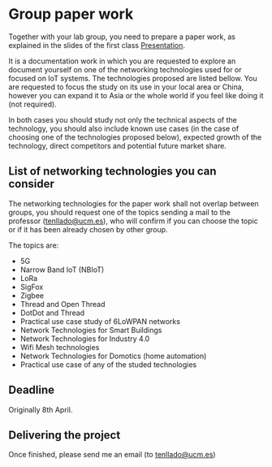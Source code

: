 # Group paper work

Together with your lab group, you need to prepare a paper work, as explained in
the slides of the first class [Presentation](slides/Presentation.pdf).

It is a documentation work in which you are requested to explore an document
yourself on one of the networking technologies used for or focused on IoT
systems. The technologies proposed are listed bellow. You are requested to focus
the study on its use in your local area or China, however you can expand it to
Asia or the whole world if you feel like doing it (not required).

In both cases you should study not only the technical aspects of the technology,
you should also include known use cases (in the case of choosing one of the
technologies proposed below), expected growth of the technology, direct
competitors and potential future market share.

## List of networking technologies you can consider

The networking technologies for the paper work shall not overlap between groups,
you should request one of the topics sending a mail to the professor
(tenllado@ucm.es), who will confirm if you can choose the topic or if it has
been already chosen by other group.

The topics are:

- 5G
- Narrow Band IoT (NBIoT)
- LoRa
- SigFox
- Zigbee
- Thread and Open Thread
- DotDot and Thread
- Practical use case study of 6LoWPAN networks
- Network Technologies for Smart Buildings
- Network Technologies for Industry 4.0
- Wifi Mesh technologies
- Network Technologies for Domotics (home automation)
- Practical use case of any of the studed technologies

## Deadline
Originally 8th April.

## Delivering the project
Once finished, please send me an email (to tenllado@ucm.es)


